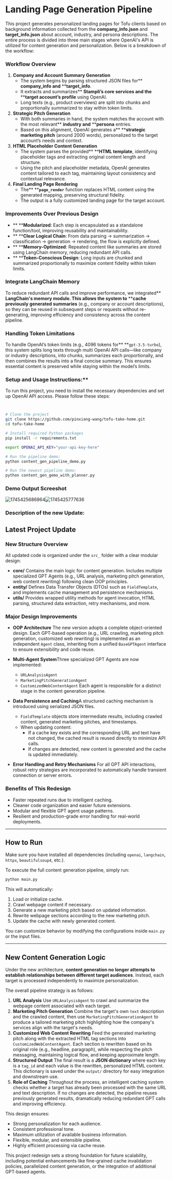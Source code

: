 # Landing Page Generation Pipeline

This project generates personalized landing pages for Tofu clients based on background information collected from the **company_info.json** and **target_info.json** about account, industry, and persona descriptions. The entire process is divided into three main stages where OpenAI's API is utilized for content generation and personalization. Below is a breakdown of the workflow:

### **Workflow Overview**

1. **Company and Account Summary Generation**
   * The system begins by parsing structured JSON files for** ****company\_info** and** ****target\_info**.
   * It extracts and summarizes** ****Stampli’s core services** and the** ****target account’s profile** using OpenAI.
   * Long texts (e.g., product overviews) are split into chunks and proportionally summarized to stay within token limits.
2. **Strategic Pitch Generation**
   * With both summaries in hand, the system matches the account with the most relevant** ****industry** and** ****persona** entries.
   * Based on this alignment, OpenAI generates a** ****strategic marketing pitch** (around 2000 words), personalized to the target account’s needs and context.
3. **HTML Placeholder Content Generation**
   * The system parses the provided** ****HTML template**, identifying placeholder tags and extracting original content length and structure.
   * Using the pitch and placeholder metadata, OpenAI generates content tailored to each tag, maintaining layout consistency and contextual relevance.
4. **Final Landing Page Rendering**
   * The** ****`page_render`** function replaces HTML content using the generated mapping, preserving structural fidelity.
   * The output is a fully customized landing page for the target account.

### **Improvements Over Previous Design**

* ** ****Modularized**: Each step is encapsulated as a standalone function/tool, improving reusability and maintainability.
* ** ****Clear Logical Chain**: From data parsing → summarization → classification → generation → rendering, the flow is explicitly defined.
* ** ****Memory-Optimized**: Repeated content like summaries are stored using LangChain memory, reducing redundant API calls.
* ** ****Token-Conscious Design**: Long inputs are chunked and summarized proportionally to maximize content fidelity within token limits.

### **Integrate LangChain Memory**

To reduce redundant API calls and improve performance, we integrated** ****LangChain's memory module**. This allows the system to** ****cache previously generated summaries** (e.g., company or account descriptions), so they can be reused in subsequent steps or requests without re-generating, improving efficiency and consistency across the content pipeline.

### **Handling Token Limitations**

To handle OpenAI’s token limits (e.g., 4096 tokens for** **`gpt-3.5-turbo`), this system splits long texts through multi OpenAI API calls—like company or industry descriptions, into chunks, summarizes each proportionally, and then combines the results into a final concise summary. This ensures essential content is preserved while staying within the model’s limits.

### **Setup and Usage Instructions:****

To run this project, you need to install the necessary dependencies and set up OpenAI API access. Please follow these steps:

```bash


# Clone the project
git clone https://github.com/pinxiang-wang/tofu-take-home.git
cd tofu-take-home

# Install required Python packages
pip install -r requirements.txt

export OPENAI_API_KEY="your-api-key-here"

# Run the pipeline demo:
python content_gen_pipeline_demo.py

# Run the newest pipeline demo:
python content_gen_gemo_with_planner.py

```

### Demo Output Screeshot

![1745425686964](images/README/1745425686964.png)![1745425777636](images/README/1745425777636.png)

### Description of the new Update:

## Latest Project Update


### New Structure Overview

All updated code is organized under the `src_` folder with a clear modular design:

- **core/**
  Contains the main logic for content generation.
  Includes multiple specialized GPT Agents (e.g., URL analysis, marketing pitch generation, web content rewriting) following clean OOP principles.
- **entity/**
  Defines Data Transfer Objects (DTOs) such as `FieldTemplate`, and implements cache management and persistence mechanisms.
- **utils/**
  Provides wrapped utility methods for agent invocation, HTML parsing, structured data extraction, retry mechanisms, and more.

### Major Design Improvements

- **OOP Architecture**
  The new version adopts a complete object-oriented design.
  Each GPT-based operation (e.g., URL crawling, marketing pitch generation, customized web rewriting) is implemented as an independent `Agent` class, inheriting from a unified `BaseGPTAgent` interface to ensure extensibility and code reuse.
- **Multi-Agent System**Three specialized GPT Agents are now implemented:

  - `URLAnalysisAgent`
  - `MarketingPitchGenerationAgent`
  - `CustomizedWebContentAgent`
    Each agent is responsible for a distinct stage in the content generation pipeline.
- **Data Persistence and Caching**A structured caching mechanism is introduced using serialized JSON files.

  - `FieldTemplate` objects store intermediate results, including crawled content, generated marketing pitches, and timestamps.
  - When updating content:
    - If a cache key exists and the corresponding URL and text have not changed, the cached result is reused directly to minimize API calls.
    - If changes are detected, new content is generated and the cache is updated immediately.
- **Error Handling and Retry Mechanisms**
  For all GPT API interactions, robust retry strategies are incorporated to automatically handle transient connection or server errors.

### Benefits of This Redesign

- Faster repeated runs due to intelligent caching.
- Cleaner code organization and easier future extensions.
- Modular and flexible GPT agent usage patterns.
- Resilient and production-grade error handling for real-world deployments.

---

## How to Run

Make sure you have installed all dependencies (including `openai`, `langchain`, `httpx`, `beautifulsoup4`, etc.).

To execute the full content generation pipeline, simply run:

```bash
python main.py
```

This will automatically:

1. Load or initialize cache.
2. Crawl webpage content if necessary.
3. Generate a new marketing pitch based on updated information.
4. Rewrite webpage sections according to the new marketing pitch.
5. Update the cache with newly generated content.

You can customize behavior by modifying the configurations inside `main.py` or the input files.

---

## New Content Generation Logic

Under the new architecture, **content generation no longer attempts to establish relationships between different target audiences**. Instead, each target is processed independently to maximize personalization.

The overall pipeline strategy is as follows:

1. **URL Analysis**
   Use `URLAnalysisAgent` to crawl and summarize the webpage content associated with each target.
2. **Marketing Pitch Generation**
   Combine the target's own `text` description and the crawled content, then use `MarketingPitchGenerationAgent` to produce a tailored marketing pitch highlighting how the company's services align with the target's needs.
3. **Customized Web Content Rewriting**
   Feed the generated marketing pitch along with the extracted HTML tag sections into `CustomizedWebContentAgent`.
   Each section is rewritten based on its original role (e.g., headline, paragraph), while respecting the pitch messaging, maintaining logical flow, and keeping approximate length.
4. **Structured Output**
   The final result is a **JSON dictionary** where each key is a `tag_id` and each value is the rewritten, personalized HTML content.
   This dictionary is saved under the `output/` directory for easy integration and downstream use.
5. **Role of Caching**
   Throughout the process, an intelligent caching system checks whether a target has already been processed with the same URL and text description.
   If no changes are detected, the pipeline reuses previously generated results, dramatically reducing redundant GPT calls and improving efficiency.

This design ensures:

- Strong personalization for each audience.
- Consistent professional tone.
- Maximum utilization of available business information.
- Flexible, modular, and extensible pipeline.
- Highly efficient processing via cache reuse.

This project redesign sets a strong foundation for future scalability, including potential enhancements like fine-grained cache invalidation policies, parallelized content generation, or the integration of additional GPT-based agents.
